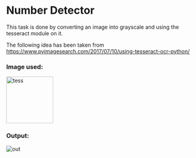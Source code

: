 # Number Detector

This task is done by converting an image into grayscale and using the tesseract module on it.

The following idea has been taken from https://www.pyimagesearch.com/2017/07/10/using-tesseract-ocr-python/

### Image used:

<img width="125" alt="tess" src="https://user-images.githubusercontent.com/49688892/70995295-338cab80-209e-11ea-8dd1-a68d3f092fe2.png">

### Output:

![out](https://user-images.githubusercontent.com/49688892/70995358-58811e80-209e-11ea-8fb3-6f838e1ad3ab.png)
